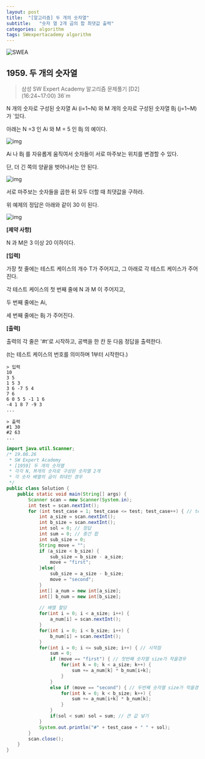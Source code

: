```yaml
---
layout: post
title:  "[알고리즘] 두 개의 숫자열"
subtitle:   "숫자 열 2개 곱의 합 최댓값 출력"
categories: algorithm
tags: SWexpertacademy algorithm
---
```

![SWEA](https://img.shields.io/badge/SWEA-D2-blue?logo=Java)

## 1959. 두 개의 숫자열

> 삼성 SW Expert Academy 알고리즘 문제풀기 [D2]    
> (16:24~17:00) 36`m

N 개의 숫자로 구성된 숫자열 Ai (i=1~N) 와 M 개의 숫자로 구성된 숫자열 Bj (j=1~M) 가 `있다.

아래는 N =3 인 Ai 와 M = 5 인 Bj 의 예이다.

![img](../assets/img/algo/1959(1).PNG)

Ai 나 Bj 를 자유롭게 움직여서 숫자들이 서로 마주보는 위치를 변경할 수 있다.

단, 더 긴 쪽의 양끝을 벗어나서는 안 된다.
 
![img](../assets/img/algo/1959(2).PNG)

서로 마주보는 숫자들을 곱한 뒤 모두 더할 때 최댓값을 구하라.

위 예제의 정답은 아래와 같이 30 이 된다.
 
![img](../assets/img/algo/1959(3).PNG)

**[제약 사항]**

N 과 M은 3 이상 20 이하이다.


**[입력]**

가장 첫 줄에는 테스트 케이스의 개수 T가 주어지고, 그 아래로 각 테스트 케이스가 주어진다.

각 테스트 케이스의 첫 번째 줄에 N 과 M 이 주어지고,

두 번째 줄에는 Ai,

세 번째 줄에는 Bj 가 주어진다.

**[출력]**

출력의 각 줄은 '#t'로 시작하고, 공백을 한 칸 둔 다음 정답을 출력한다.

(t는 테스트 케이스의 번호를 의미하며 1부터 시작한다.)
```
> 입력
10
3 5
1 5 3
3 6 -7 5 4
7 6
6 0 5 5 -1 1 6
-4 1 8 7 -9 3
...

> 출력
#1 30
#2 63
...
```

```java
import java.util.Scanner;
/* 19.08.26
 * SW Expert Academy
 * [1959] 두 개의 숫자열
 * 각각 N, M개의 숫자로 구성된 숫자열 2개
 * 각 숫자 배열의 곱이 최대인 경우
 */
public class Solution {
	public static void main(String[] args) {
		Scanner scan = new Scanner(System.in);
		int test = scan.nextInt();
		for (int test_case = 1; test_case <= test; test_case++) { // test case 만큼 Loop
			int a_size = scan.nextInt();
			int b_size = scan.nextInt();
			int sol = 0; // 정답
			int sum = 0; // 중간 합
			int sub_size = 0;
			String move = "";
			if (a_size < b_size) {
				sub_size = b_size - a_size;
				move = "first";
			}else{
				sub_size = a_size - b_size;
				move = "second";
			}
			int[] a_num = new int[a_size];
			int[] b_num = new int[b_size];
			
			// 배열 할당
			for(int i = 0; i < a_size; i++) {
				a_num[i] = scan.nextInt();
			}
			for(int i = 0; i < b_size; i++) {
				b_num[i] = scan.nextInt();
			}
			for(int i = 0; i <= sub_size; i++) { // 시작점
				sum = 0;
				if (move == "first") { // 첫번째 숫자열 size가 작을경우
					for(int k = 0; k < a_size; k++) {
						sum += a_num[k] * b_num[i+k];
					}
				}
				else if (move == "second") { // 두번째 숫자열 size가 작을경우
					for(int k = 0; k < b_size; k++) {
						sum += a_num[i+k] * b_num[k];
					}
				}
				if(sol < sum) sol = sum; // 큰 값 넣기
			}
			System.out.println("#" + test_case + " " + sol);
		}
		scan.close();
	}
}
```
